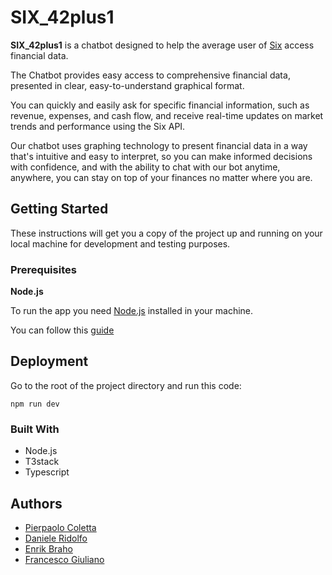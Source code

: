 <h1>SIX_42plus1</h1>

<p><b>SIX_42plus1</b> is a chatbot designed to help the average user of <a href="https://www.six-group.com/en/home.html">Six</a> access financial data.</p>
The Chatbot provides easy access to comprehensive financial data, presented in clear, easy-to-understand graphical format.
<p>
You can quickly and easily ask for specific financial information, such as revenue, expenses, and cash flow, and receive real-time updates on market trends and performance using the Six API.</p>

<p>Our chatbot uses graphing technology to present financial data in a way that's intuitive and easy to interpret, so you can make informed decisions with confidence, and with the ability to chat with our bot anytime, anywhere, you can stay on top of your finances no matter where you are.</p>

<h2>Getting Started</h2>
These instructions will get you a copy of the project up and running on your local machine for development and testing purposes.

<h3>Prerequisites</h3>
<b>Node.js</b>
<p>
  
  To run the app you need <a href="https://nodejs.org/en">Node.js</a> installed in your machine.</p>
<p>You can follow this <a href="https://nodejs.org/en/download/package-manager">guide</a></p>

<h2>Deployment</h2>
<p>
  Go to the root of the project directory and run this code: </p>
<p><code>npm run dev</code></p>

<h3>Built With</h3>
<ul>
  <li> Node.js </li>
  <li> T3stack </li>
  <li> Typescript </li>
  </ul>

<h2>Authors</h2>

<ul>
  <li> <a href="https://github.com/QuickGlare"> Pierpaolo Coletta </a></li>
  <li> <a href="https://github.com/shadowaker"> Daniele Ridolfo </a></li>
  <li> <a href="https://github.com/Wowbagger1994"> Enrik Braho </a></li>
  <li> <a href="https://github.com/eisehorn"> Francesco Giuliano </a></li>
  </ul>

